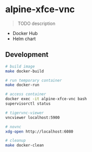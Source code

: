 # alpine-xfce-vnc

> TODO description

* Docker Hub
* Helm chart

## Development

```bash
# build image
make docker-build

# run temporary container
make docker-run

# access container
docker exec -it alpine-xfce-vnc bash
supervisorctl status

# tigervnc-viewer
vncviewer localhost:5900

# novnc
xdg-open http://localhost:6080

# cleanup
make docker-clean
```
